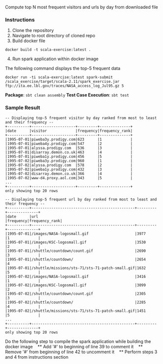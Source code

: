 Compute top N most frequent visitors and urls by day from downloaded file

### Instructions
1. Clone the repository
2. Navigate to root directory of cloned repo
3. Build docker file

  ```docker build -t scala-exercise:latest .```

4. Run spark application within docker image

  The following command displays the top-5 frequent data

  ```docker run -ti scala-exercise:latest spark-submit /scala_exercise/target/scala-2.11/spark_exercise.jar ftp://ita.ee.lbl.gov/traces/NASA_access_log_Jul95.gz 5```

**Package**: ```sbt clean assembly```
**Test Case Execution**: ```sbt test```

### Sample Result

```
-- Displaying top-5 frequent visitor by day ranked from most to least and their frequency --
+----------+--------------------+---------+--------------+
|date      |visitor             |frequency|frequency_rank|
+----------+--------------------+---------+--------------+
|1995-07-01|piweba3y.prodigy.com|623      |1             |
|1995-07-01|piweba4y.prodigy.com|547      |2             |
|1995-07-01|alyssa.prodigy.com  |536      |3             |
|1995-07-01|disarray.demon.co.uk|463      |4             |
|1995-07-01|piweba1y.prodigy.com|456      |5             |
|1995-07-02|piweba3y.prodigy.com|960      |1             |
|1995-07-02|alyssa.prodigy.com  |578      |2             |
|1995-07-02|piweba1y.prodigy.com|432      |3             |
|1995-07-02|disarray.demon.co.uk|366      |4             |
|1995-07-02|www-d4.proxy.aol.com|343      |5             |
...
+----------+--------------------+---------+--------------+
only showing top 20 rows

-- Displaying top-5 frequent url by day ranked from most to least and their frequency --
+----------+-----------------------------------------------+---------+--------------+
|date      |url                                            |frequency|frequency_rank|
+----------+-----------------------------------------------+---------+--------------+
|1995-07-01|/images/NASA-logosmall.gif                     |3977     |1             |
|1995-07-01|/images/KSC-logosmall.gif                      |3530     |2             |
|1995-07-01|/shuttle/countdown/count.gif                   |2690     |3             |
|1995-07-01|/shuttle/countdown/                            |2654     |4             |
|1995-07-01|/shuttle/missions/sts-71/sts-71-patch-small.gif|1632     |5             |
|1995-07-02|/images/NASA-logosmall.gif                     |3416     |1             |
|1995-07-02|/images/KSC-logosmall.gif                      |3099     |2             |
|1995-07-02|/shuttle/countdown/count.gif                   |2305     |3             |
|1995-07-02|/shuttle/countdown/                            |2285     |4             |
|1995-07-02|/shuttle/missions/sts-71/sts-71-patch-small.gif|1451     |5             |
...
+----------+-----------------------------------------------+---------+--------------+
only showing top 20 rows
```

Do the following step to compile the spark application while building the docker image
  &nbsp;&nbsp;&nbsp;** Add '#' to beginning of line 39 to comment it
  &nbsp;&nbsp;&nbsp;** Remove '#' from beginning of line 42 to uncomment it
  &nbsp;&nbsp;&nbsp;** Perform steps 3 and 4 from instructions section  
